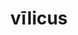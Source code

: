 ---
title: vīlicus
meaning: overseer
ch: eleven
pos: noun
stem: vīlic
genend: ī
abbgender: m.
abbgender2: masc.
gender: masculine
declension: second
six: y
---
